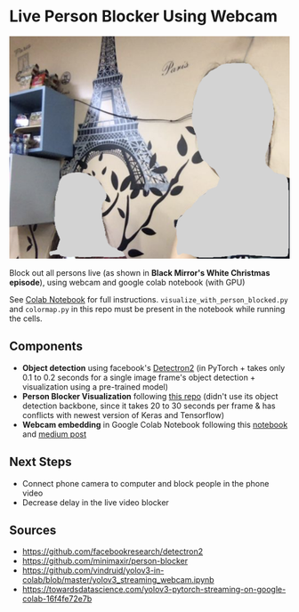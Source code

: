 # Live Person Blocker Using Webcam

<p align="center"><img src="example_image.png" height = "400"></p>

Block out all persons live (as shown in **Black Mirror's White Christmas episode**), using webcam and google colab notebook (with GPU)

See [Colab Notebook](https://github.com/lukysummer/Person-Blocker-Using-Webcam/blob/master/PersonBlocker_Webcam.ipynb) for full instructions. `visualize_with_person_blocked.py` and `colormap.py` in this repo must be present in the notebook while running the cells. 

## Components

* **Object detection** using facebook's [Detectron2](https://github.com/facebookresearch/detectron2/blob/master/detectron2/utils/visualizer.py) (in PyTorch + takes only 0.1 to 0.2 seconds for a single image frame's object detection + visualization using a pre-trained model)
* **Person Blocker Visualization** following [this repo](https://github.com/minimaxir/person-blocker) (didn't use its object detection backbone, since it takes 20 to 30 seconds per frame & has conflicts with newest version of Keras and Tensorflow)
* **Webcam embedding** in Google Colab Notebook following this [notebook](https://github.com/vindruid/yolov3-in-colab/blob/master/yolov3_streaming_webcam.ipynb) and [medium post](https://towardsdatascience.com/yolov3-pytorch-streaming-on-google-colab-16f4fe72e7b)

## Next Steps

* Connect phone camera to computer and block people in the phone video
* Decrease delay in the live video blocker
		  
## Sources

* https://github.com/facebookresearch/detectron2
* https://github.com/minimaxir/person-blocker 
* https://github.com/vindruid/yolov3-in-colab/blob/master/yolov3_streaming_webcam.ipynb
* https://towardsdatascience.com/yolov3-pytorch-streaming-on-google-colab-16f4fe72e7b
